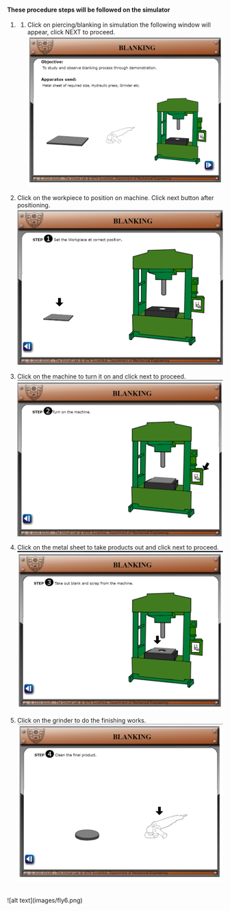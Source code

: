 #### These procedure steps will be followed on the simulator

1. 1.	Click on piercing/blanking in simulation the following window will appear, click NEXT to proceed.<br>
![alt text](images/fly1.png)<br>

2.	Click on the workpiece  to position on machine. Click next button after positioning.<br>
![alt text](images/fly2.png)<br>

3.	Click on the machine to turn it on and click next to proceed. <br>
![alt text](images/fly3.png)<br>

4.	Click on the metal sheet to take products out and click next to proceed.<br>
![alt text](images/fly4.png)<br>
5.	Click on the grinder to do the finishing works.<br>
![alt text](images/fly5.png)<br>
<br>
![alt text](images/fly6.png)<br>
